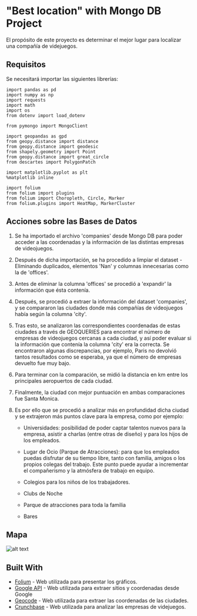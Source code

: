 # "Best location" with Mongo DB Project

El propósito de este proyecto es determinar el mejor lugar para localizar una compañía de videjuegos.

## Requisitos

Se necesitará importar las siguientes librerías:

```
import pandas as pd
import numpy as np
import requests
import math
import os
from dotenv import load_dotenv

from pymongo import MongoClient

import geopandas as gpd
from geopy.distance import distance
from geopy.distance import geodesic 
from shapely.geometry import Point
from geopy.distance import great_circle
from descartes import PolygonPatch

import matplotlib.pyplot as plt
%matplotlib inline

import folium
from folium import plugins
from folium import Choropleth, Circle, Marker
from folium.plugins import HeatMap, MarkerCluster
```

## Acciones sobre las Bases de Datos

1. Se ha importado el archivo 'companies' desde Mongo DB para poder acceder a las coordenadas y la información de las distintas empresas de videojuegos.

2. Después de dicha importación, se ha procedido a limpiar el dataset - Eliminando duplicados, elementos 'Nan' y columnas innecesarias como la de 'offices'.

3. Antes de eliminar la columna 'offices' se procedió a 'expandir' la información que ésta contenía.

4. Después, se procedió a extraer la información del dataset 'companies', y se compararon las ciudades donde más compañías de videojuegos había según la columna 'city'.

5. Tras esto, se analizaron las correspondientes coordenadas de estas ciudades a través de GEOQUERIES para encontrar el número de empresas de videojuegos cercanas a cada ciudad, y así poder evaluar si la información que contenía la columna 'city' era la correcta. Se encontraron algunas discrepancias, por ejemplo, Paris no devolvió tantos resultados como se esperaba, ya que el número de empresas devuelto fue muy bajo.

6. Para terminar con la comparación, se midió la distancia en km entre los principales aeropuertos de cada ciudad.

7. Finalmente, la ciudad con mejor puntuación en ambas comparaciones fue Santa Monica.

8. Es por ello que se procedió a analizar más en profundidad dicha ciudad y se extrajeron más puntos clave para la empresa, como por ejemplo:

    * Universidades: posibilidad de poder captar talentos nuevos para la empresa, asistir a charlas (entre otras de diseño) y para los hijos de los empleados.

    * Lugar de Ocio (Parque de Atracciones): para que los empleados puedas disfrutar de su tiempo libre, tanto con familia, amigos o los propios colegas del trabajo. Este punto puede ayudar a incrementar el compañerismo y la atmósfera de trabajo en equipo.

    * Colegios para los niños de los trabajadores.

    * Clubs de Noche

    * Parque de atracciones para toda la familia

    * Bares

## Mapa

![alt text](https://github.com/meryreddoor/mongodb/blob/master/img/Map.png)


## Built With

* [Folium](https://python-visualization.github.io/folium/) - Web utilizada para presentar los gráficos.
* [Google API](https://developers.google.com/apis-explorer) - Web utilizada para extraer sitios y coordenadas desde Google
* [Geocode](https://geocode.xyz) - Web utilizada para extraer las coordenadas de las ciudades.
* [Crunchbase](https://www.crunchbase.com) - Web utilizada para analizar las empresas de videjuegos.


